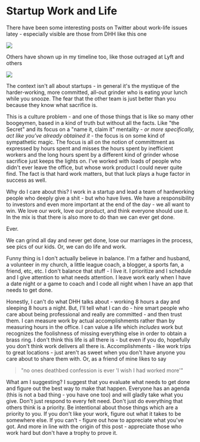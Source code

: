 ﻿Startup Work and Life
===
There have been some interesting posts on Twitter about work-life issues latey - especially visible are those from DHH like this one

![](file:///C:/Users/jeff/Source/blog/jeffgabriel.github.io/assets/dhhtweet.png)

Others have shown up in my timeline too, like those outraged at Lyft and others

![](file:///C:/Users/jeff/Source/blog/jeffgabriel.github.io/assets/tweet2.png)

The context isn't all about startups - in general it's the mystique of the harder-working, more committed, all-out grinder who is eating your lunch while you snooze. The fear that the other team is just better than you because they know what sacrifice is. 

This is a culture problem - and one of those things that is like so many other boogeymen, based in a kind of truth but without all the facts. Like "the Secret" and its focus on a "name it, claim it" mentality - *or more specifically, act like you've already obtained it* - the focus is on some kind of sympathetic magic. The focus is all on the notion of committment as expressed by hours spent and misses the hours spent by inefficient workers and the long hours spent by a different kind of grinder whose sacrifice just keeps the lights on. I've worked with loads of people who didn't ever leave the office, but whose work product I could never quite find. The fact is that hard work matters, but that luck plays a huge factor in success as well.

Why do I care about this? I work in a startup and lead a team of hardworking people who deeply give a shit - but who have lives. We have a responsibility to investors and even more important at the end of the day - we all want to win. We love our work, love our product, and think everyone should use it. In the mix is that there is also more to do than we can ever get done. 

Ever. 

We can grind all day and never get done, lose our marriages in the process, see pics of our kids. Or, we can do life and work. 

Funny thing is I don't actually believe in balance. I'm a father and husband, a volunteer in my church, a little league coach, a blogger, a sports fan, a friend, etc, etc. I don't balance that stuff - I live it. I prioritize and I schedule and I give attention to what needs attention. I leave work early when I have a date night or a game to coach and I code all night when I have an app that needs to get done. 

Honestly, I can't do what DHH talks about - working 8 hours a day and sleeping 8 hours a night. But, I'll tell what I can do - hire smart people who care about being professional and really are committed - and then trust them. I can measure work by actual accomplishments rather than by measuring hours in the office. I can value a life which *includes* work but recognizes the foolishness of missing everything else in order to obtain a brass ring. I don't think this life is all there is - but even if you do, hopefully you don't think work delivers all there is. Accomplishments - like work trips to great locations - just aren't as sweet when you don't have anyone you care about to share them with. Or, as a friend of mine likes to say

> "no ones deathbed confession is ever 'I wish I had worked more'"

What am I suggesting? I suggest that you evaluate what needs to get done and figure out the best way to make that happen. Everyone has an agenda (this is not a bad thing - you have one too) and will gladly take what you give. Don't just respond to every felt need. Don't just do everything that others think is a priority. Be intentional about those things which are a priority to you. If you don't like your work, figure out what it takes to be somewhere else. If you can't - figure out how to appreciate what you've got. And more in line with the origin of this post - appreciate those who work hard but don't have a trophy to prove it.
